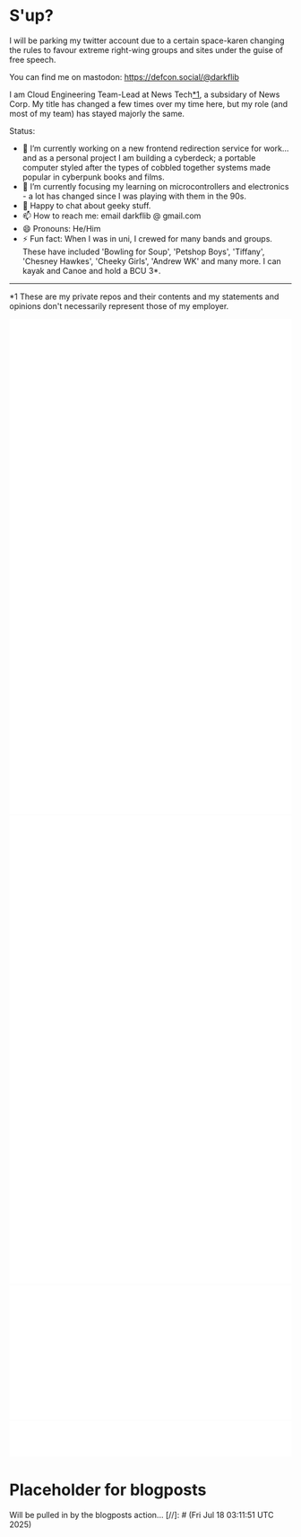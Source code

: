 # S'up?

I will be parking my twitter account due to a certain space-karen changing the rules to favour extreme right-wing groups and sites under the guise of free speech.

You can find me on mastodon: https://defcon.social/@darkflib

I am Cloud Engineering Team-Lead at News Tech<a href="#footnote"><super>*1</super></a>, a subsidary of News Corp. My title has changed a few times over my time here, but my role (and most of my team) has stayed majorly the same.

Status:
- 🔭 I’m currently working on a new frontend redirection service for work... and as a personal project I am building a cyberdeck; a portable computer styled after the types of cobbled together systems made popular in cyberpunk books and films.
- 🌱 I’m currently focusing my learning on microcontrollers and electronics - a lot has changed since I was playing with them in the 90s.
- 💬 Happy to chat about geeky stuff.
- 📫 How to reach me: email darkflib @ gmail.com
- 😄 Pronouns: He/Him
- ⚡ Fun fact: When I was in uni, I crewed for many bands and groups. These have included 'Bowling for Soup', 'Petshop Boys', 'Tiffany', 'Chesney Hawkes', 'Cheeky Girls', 'Andrew WK' and many more. I can kayak and Canoe and hold a BCU 3*. 

<hr />
<a id="footnote"></a>
<super>*1</super> These are my private repos and their contents and my statements and opinions don't necessarily represent those of my employer.

![Metrics](/github-metrics.svg)
![Stars](/github-stars.svg)
![Activity](/github-activity.svg)
![Achievements](/github-achievements.svg)


<!--
**Darkflib/darkflib** is a ✨ _special_ ✨ repository because its `README.md` (this file) appears on your GitHub profile.

Here are some ideas to get you started:

- 🔭 I’m currently working on ...
- 🌱 I’m currently learning ...
- 👯 I’m looking to collaborate on ...
- 🤔 I’m looking for help with ...
- 💬 Ask me about ...
- 📫 How to reach me: ...
- 😄 Pronouns: ...
- ⚡ Fun fact: ...
-->
# Placeholder for blogposts

Will be pulled in by the blogposts action...
[//]: # (Fri Jul 18 03:11:51 UTC 2025)


